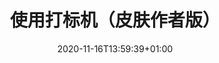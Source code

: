 ---
title: "使用打标机（皮肤作者版）"
description: "使用打标机（皮肤作者版）"
lead: ""
date: 2020-11-16T13:59:39+01:00
lastmod: 2020-11-16T13:59:39+01:00
draft: false
images: []
menu:
  docs:
    parent: "mark_user"
    identifier: "skin_user"
weight: 15
---